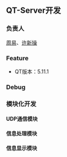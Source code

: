 ## QT-Server开发 

### 负责人
[周易](https://github.com/Eva-zhouyi)、[许新操](https://github.com/neardws)

### Feature

* QT版本：5.11.1

### Debug

### 模块化开发

#### UDP通信模块

#### 信息处理模块

#### 信息显示模块